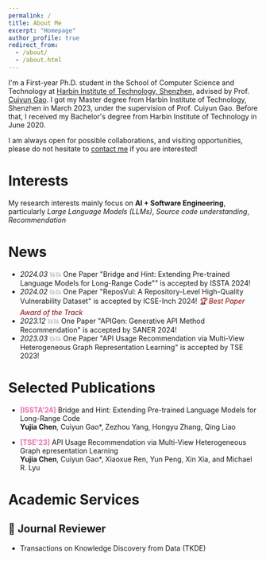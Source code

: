 ```yaml
---
permalink: /
title: About Me
excerpt: "Homepage"
author_profile: true
redirect_from: 
  - /about/
  - /about.html
---
```


I'm a First-year Ph.D. student in the School of Computer Science and Technology at [Harbin Institute of Technology, Shenzhen](http://cs.hitsz.edu.cn/), advised by Prof. [Cuiyun Gao](https://cuiyungao.github.io/). I got my Master degree from Harbin Institute of Technology, Shenzhen in March 2023, under the supervision of Prof. Cuiyun Gao. Before that, I received my Bachelor's degree from Harbin Institute of Technology in June 2020. 

I am always open for possible collaborations, and visiting opportunities, please do not hesitate to [contact me](yujiachen@stu.hit.edu.cn) if you are interested!
# Interests
My research interests mainly focus on **AI + Software Engineering**, particularly *Large Language Models (LLMs)*, *Source code understanding*, *Recommendation*

#  News
- *2024.03* 💥💥 One Paper "Bridge and Hint: Extending Pre-trained Language Models for Long-Range Code"" is accepted by ISSTA 2024!
- *2024.02* 💥💥 One Paper "ReposVul: A Repository-Level High-Quality Vulnerability Dataset" is accepted by ICSE-Inch 2024! *<font color="#8B0000">🏆 Best Paper Award of the Track</font>*
- *2023.12* 💥💥 One Paper "APIGen: Generative API Method Recommendation" is accepted by SANER 2024!
- *2023.03* 💥💥 One Paper "API Usage Recommendation via Multi-View Heterogeneous Graph Representation Learning" is accepted by TSE 2023!

# Selected Publications 
- **<font color="#ea6eaf">[ISSTA’24]</font>** Bridge and Hint: Extending Pre-trained Language Models for Long-Range Code   
**Yujia Chen**, Cuiyun Gao*, Zezhou Yang, Hongyu Zhang, Qing Liao

- **<font color="#ea6eaf">[TSE'23]</font>** API Usage Recommendation via Multi-View Heterogeneous Graph  epresentation Learning   
**Yujia Chen**, Cuiyun Gao*, Xiaoxue Ren, Yun Peng, Xin Xia, and Michael R. Lyu

# Academic Services

## 📝 Journal Reviewer
* Transactions on Knowledge Discovery from Data (TKDE)
